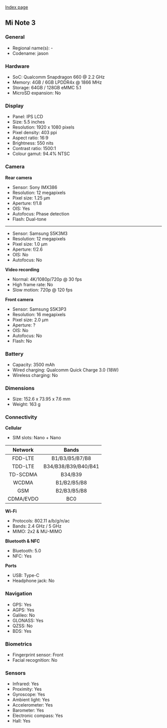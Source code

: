 [Index page](../../)

## Mi Note 3

### General

* Regional name(s): -
* Codename: jason

### Hardware

* SoC: Qualcomm Snapdragon 660 @ 2.2 GHz
* Memory: 4GB / 6GB LPDDR4x @ 1866 MHz
* Storage: 64GB / 128GB eMMC 5.1
* MicroSD expansion: No

### Display

* Panel: IPS LCD
* Size: 5.5 inches
* Resolution: 1920 x 1080 pixels
* Pixel density: 403 ppi
* Aspect ratio: 16:9
* Brightness: 550 nits
* Contrast ratio: 1500:1
* Colour gamut: 94.4% NTSC

### Camera

**Rear camera**

* Sensor: Sony IMX386
* Resolution: 12 megapixels
* Pixel size: 1.25 µm
* Aperture: f/1.8
* OIS: Yes
* Autofocus: Phase detection
* Flash: Dual-tone

---

* Sensor: Samsung S5K3M3
* Resolution: 12 megapixels
* Pixel size: 1.0 µm
* Aperture: f/2.6
* OIS: No
* Autofocus: No

**Video recording**

* Normal: 4K/1080p/720p @ 30 fps
* High frame rate: No
* Slow motion: 720p @ 120 fps

**Front camera**

* Sensor: Samsung S5K3P3
* Resolution: 16 megapixels
* Pixel size: 2.0 µm
* Aperture: ?
* OIS: No
* Autofocus: No
* Flash: No

### Battery

* Capacity: 3500 mAh
* Wired charging: Qualcomm Quick Charge 3.0 (18W)
* Wireless charging: No

### Dimensions

* Size: 152.6 x 73.95 x 7.6 mm
* Weight: 163 g

### Connectivity

**Cellular**

* SIM slots: Nano + Nano

| Network | Bands |
|:---------:|:-------------------:|
| FDD-LTE | B1/B3/B5/B7/B8 |
| TDD-LTE | B34/B38/B39/B40/B41 |
| TD-SCDMA | B34/B39 |
| WCDMA | B1/B2/B5/B8 |
| GSM | B2/B3/B5/B8 |
| CDMA/EVDO | BC0 |

**Wi-Fi**

* Protocols: 802.11 a/b/g/n/ac
* Bands: 2.4 GHz / 5 GHz
* MIMO: 2x2 & MU-MIMO

**Bluetooth & NFC**

* Bluetooth: 5.0 
* NFC: Yes

**Ports**

* USB: Type-C
* Headphone jack: No

### Navigation

* GPS: Yes
* AGPS: Yes
* Galileo: No
* GLONASS: Yes
* QZSS: No
* BDS: Yes

### Biometrics

* Fingerprint sensor: Front
* Facial recognition: No

### Sensors

* Infrared: Yes
* Proximity: Yes
* Gyroscope: Yes
* Ambient light: Yes
* Accelerometer: Yes
* Barometer: Yes
* Electronic compass: Yes
* Hall: Yes
